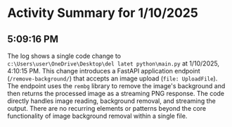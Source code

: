 # Activity Summary for 1/10/2025

## 5:09:16 PM
The log shows a single code change to `c:\Users\user\OneDrive\Desktop\del latet python\main.py` at 1/10/2025, 4:10:15 PM.  This change introduces a FastAPI application endpoint (`/remove-background/`) that accepts an image upload (`file: UploadFile`). The endpoint uses the `rembg` library to remove the image's background and then returns the processed image as a streaming PNG response.  The code directly handles image reading, background removal, and streaming the output. There are no recurring elements or patterns beyond the core functionality of image background removal within a single file.

